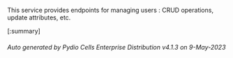 






This service provides endpoints for managing users : CRUD operations, update attributes, etc.

[:summary]

###### Auto generated by Pydio Cells Enterprise Distribution v4.1.3 on 9-May-2023
